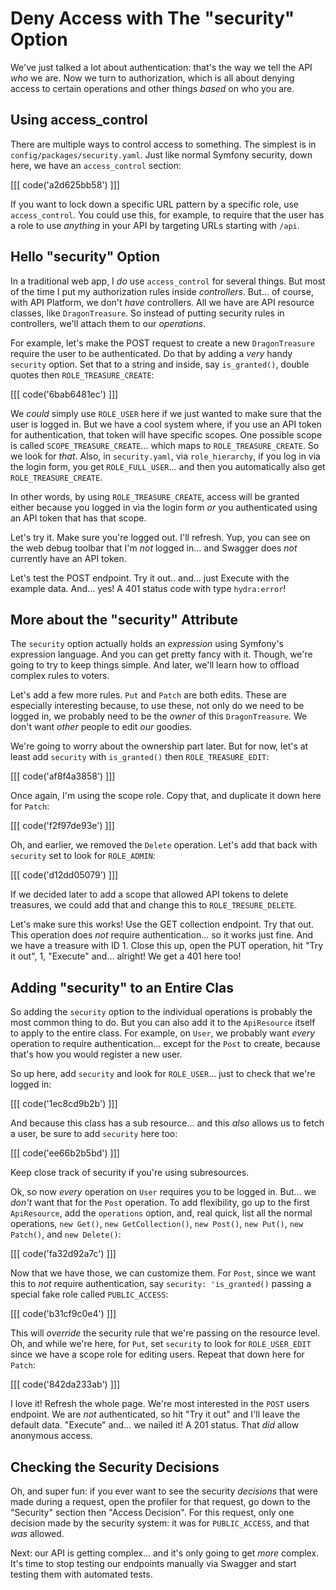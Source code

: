 # Deny Access with The "security" Option

We've just talked a lot about authentication: that's the way we tell the API
*who* we are. Now we turn to authorization, which is all about denying access to 
certain operations and other things *based* on who you are.

## Using access_control

There are multiple ways to control access to something. The simplest is in
`config/packages/security.yaml`. Just like normal Symfony security, down here, we
have an `access_control` section:

[[[ code('a2d625bb58') ]]]

If you want to lock down a specific URL pattern by a specific role, use
`access_control`. You could use this, for example, to require that the user
has a role to use *anything* in your API by targeting URLs starting with `/api`.

## Hello "security" Option

In a traditional web app, I *do* use `access_control` for several things. But most
of the time I put my authorization rules inside *controllers*. But... of course,
with API Platform, we don't *have* controllers. All we have are API resource
classes, like `DragonTreasure`. So instead of putting security rules in controllers,
we'll attach them to our *operations*.

For example, let's make the POST request to create a new `DragonTreasure` require
the user to be authenticated. Do that by adding a *very* handy `security` option.
Set that to a string and inside, say `is_granted()`, double quotes then
`ROLE_TREASURE_CREATE`:

[[[ code('6bab6481ec') ]]]

We *could* simply use `ROLE_USER` here if we just wanted to make sure that the user
is logged in. But we have a cool system where, if you use an API token for
authentication, that token will have specific scopes. One possible scope is called
`SCOPE_TREASURE_CREATE`... which maps to `ROLE_TREASURE_CREATE`. So we look for
*that*. Also, in `security.yaml`, via `role_hierarchy`, if you log in via the
login form, you get `ROLE_FULL_USER`... and then you automatically also get
`ROLE_TREASURE_CREATE`.

In other words, by using `ROLE_TREASURE_CREATE`, access will be granted either
because you logged in via the login form *or* you authenticated using an API token
that has that scope.

Let's try it. Make sure you're logged out. I'll refresh. Yup, you can see on
the web debug toolbar that I'm *not* logged in... and Swagger does *not*
currently have an API token.

Let's test the POST endpoint. Try it out.. and... just Execute with the
example data. And... yes! A 401 status code with type `hydra:error`!

## More about the "security" Attribute

The `security` option actually holds an *expression* using Symfony's expression
language. And you can get pretty fancy with it. Though, we're going to try
to keep things simple. And later, we'll learn how to offload complex rules to voters.

Let's add a few more rules. `Put` and `Patch` are both edits. These are especially
interesting because, to use these, not only do we need to be logged in, we probably
need to be the *owner* of this `DragonTreasure`. We don't want *other* people to
edit *our* goodies.

We're going to worry about the ownership part later. But for now, let's at least
add `security` with `is_granted()` then `ROLE_TREASURE_EDIT`:

[[[ code('af8f4a3858') ]]]

Once again, I'm using the scope role. Copy that, and duplicate it down here
for `Patch`:

[[[ code('f2f97de93e') ]]]

Oh, and earlier, we removed the `Delete` operation. Let's add that back with
`security` set to look for `ROLE_ADMIN`:

[[[ code('d12dd05079') ]]]

If we decided later to add a scope that allowed API tokens to delete treasures,
we could add that and change this to `ROLE_TRESURE_DELETE`.

Let's make sure this works! Use the GET collection endpoint.
Try that out. This operation does *not* require authentication... so it works just
fine. And we have a treasure with ID 1. Close this up, open the PUT operation,
hit "Try it out", 1, "Execute" and... alright! We get a 401 here too!

## Adding "security" to an Entire Clas

So adding the `security` option to the individual operations is probably the most
common thing to do. But you can also add it to the `ApiResource` itself to apply
to the entire class. For example, on `User`, we probably want *every* operation
to require authentication... except for the `Post` to create, because that's
how you would register a new user.

So up here, add `security` and look for `ROLE_USER`... just to check that we're
logged in:

[[[ code('1ec8cd9b2b') ]]]

And because this class has a sub resource... and this *also* allows us to fetch
a user, be sure to add `security` here too:

[[[ code('ee66b2b5bd') ]]]

Keep close track of security if you're using subresources.

Ok, so now *every* operation on `User` requires you to be logged in. But... we
*don't* want that for the `Post` operation. To add flexibility, go up to the first 
`ApiResource`, add the `operations` option, and, real quick, list all the normal
operations, `new Get()`, `new GetCollection()`, `new Post()`, `new Put()`,
`new Patch()`, and `new Delete()`:

[[[ code('fa32d92a7c') ]]]

Now that we have those, we can customize them. For `Post`, since we want this
to *not* require authentication, say `security: 'is_granted()` passing a special
fake role called `PUBLIC_ACCESS`:

[[[ code('b31cf9c0e4') ]]]

This will *override* the security rule that we're passing on the resource level. Oh,
and while we're here, for `Put`, set `security` to look for `ROLE_USER_EDIT` since
we have a scope role for editing users. Repeat that down here for `Patch`:

[[[ code('842da233ab') ]]]

I love it! Refresh the whole page. We're most interested in the `POST` users
endpoint. We are *not* authenticated, so hit "Try it out" and I'll leave the
default data. "Execute" and... we nailed it! A 201 status. That *did* allow
anonymous access.

## Checking the Security Decisions

Oh, and super fun: if you ever want to see the security *decisions* that were made
during a request, open the profiler for that request, go down to the "Security"
section then "Access Decision". For this request, only one decision made by the
security system: it was for `PUBLIC_ACCESS`, and that *was* allowed.

Next: our API is getting complex... and it's only going to get *more* complex. It's
time to stop testing our endpoints manually via Swagger and start testing them with
automated tests.
